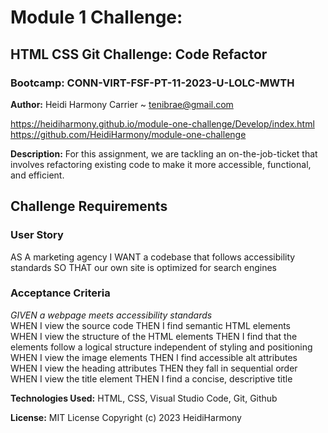 # Module 1 Challenge: 
## HTML CSS Git Challenge: Code Refactor
### Bootcamp: CONN-VIRT-FSF-PT-11-2023-U-LOLC-MWTH

**Author:** Heidi Harmony Carrier ~ tenibrae@gmail.com

https://heidiharmony.github.io/module-one-challenge/Develop/index.html<br>
https://github.com/HeidiHarmony/module-one-challenge


**Description:** For this assignment, we are tackling an on-the-job-ticket that involves refactoring existing code to make it more accessible, functional, and efficient.


## Challenge Requirements

### User Story
AS A marketing agency
I WANT a codebase that follows accessibility standards
SO THAT our own site is optimized for search engines

### Acceptance Criteria
*GIVEN a webpage meets accessibility standards*<br>
WHEN I view the source code
    THEN I find semantic HTML elements<br>
WHEN I view the structure of the HTML elements
    THEN I find that the elements follow a logical structure independent of styling and positioning<br>
WHEN I view the image elements
    THEN I find accessible alt attributes<br>
WHEN I view the heading attributes
    THEN they fall in sequential order<br>
WHEN I view the title element
    THEN I find a concise, descriptive title


**Technologies Used:** HTML, CSS, Visual Studio Code, Git, Github

**License:** MIT License 
Copyright (c) 2023 HeidiHarmony
